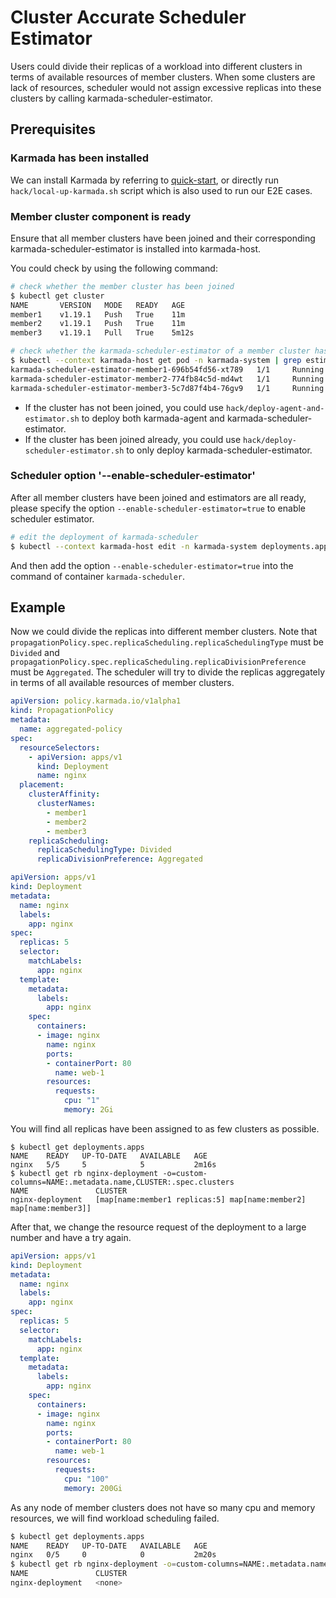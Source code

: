 # Cluster Accurate Scheduler Estimator

Users could divide their replicas of a workload into different clusters in terms of available resources of member clusters. When some clusters are lack of resources, scheduler would not assign excessive replicas into these clusters by calling karmada-scheduler-estimator.

## Prerequisites

### Karmada has been installed

We can install Karmada by referring to [quick-start](https://github.com/karmada-io/karmada#quick-start), or directly run `hack/local-up-karmada.sh` script which is also used to run our E2E cases.

### Member cluster component is ready

Ensure that all member clusters have been joined and their corresponding karmada-scheduler-estimator is installed into karmada-host.

You could check by using the following command:

```bash
# check whether the member cluster has been joined
$ kubectl get cluster
NAME       VERSION   MODE   READY   AGE
member1    v1.19.1   Push   True    11m
member2    v1.19.1   Push   True    11m
member3    v1.19.1   Pull   True    5m12s

# check whether the karmada-scheduler-estimator of a member cluster has been working well
$ kubectl --context karmada-host get pod -n karmada-system | grep estimator
karmada-scheduler-estimator-member1-696b54fd56-xt789   1/1     Running   0          77s
karmada-scheduler-estimator-member2-774fb84c5d-md4wt   1/1     Running   0          75s
karmada-scheduler-estimator-member3-5c7d87f4b4-76gv9   1/1     Running   0          72s
```

- If the cluster has not been joined, you could use `hack/deploy-agent-and-estimator.sh` to deploy both karmada-agent and karmada-scheduler-estimator.
- If the cluster has been joined already, you could use `hack/deploy-scheduler-estimator.sh` to only deploy karmada-scheduler-estimator.

### Scheduler option '--enable-scheduler-estimator'

After all member clusters have been joined and estimators are all ready, please specify the option `--enable-scheduler-estimator=true` to enable scheduler estimator.

```bash
# edit the deployment of karmada-scheduler
$ kubectl --context karmada-host edit -n karmada-system deployments.apps karmada-scheduler
```

And then add the option `--enable-scheduler-estimator=true` into the command of container `karmada-scheduler`.

## Example

Now we could divide the replicas into different member clusters. Note that `propagationPolicy.spec.replicaScheduling.replicaSchedulingType` must be `Divided` and `propagationPolicy.spec.replicaScheduling.replicaDivisionPreference` must be `Aggregated`. The scheduler will try to divide the replicas aggregately in terms of all available resources of member clusters.

```yaml
apiVersion: policy.karmada.io/v1alpha1
kind: PropagationPolicy
metadata:
  name: aggregated-policy
spec:
  resourceSelectors:
    - apiVersion: apps/v1
      kind: Deployment
      name: nginx
  placement:
    clusterAffinity:
      clusterNames:
        - member1
        - member2
        - member3
    replicaScheduling:
      replicaSchedulingType: Divided
      replicaDivisionPreference: Aggregated
```

```yaml
apiVersion: apps/v1
kind: Deployment
metadata:
  name: nginx
  labels:
    app: nginx
spec:
  replicas: 5
  selector:
    matchLabels:
      app: nginx
  template:
    metadata:
      labels:
        app: nginx
    spec:
      containers:
      - image: nginx
        name: nginx
        ports:
        - containerPort: 80
          name: web-1
        resources:
          requests:
            cpu: "1"
            memory: 2Gi
```

You will find all replicas have been assigned to as few clusters as possible.

```
$ kubectl get deployments.apps          
NAME    READY   UP-TO-DATE   AVAILABLE   AGE
nginx   5/5     5            5           2m16s
$ kubectl get rb nginx-deployment -o=custom-columns=NAME:.metadata.name,CLUSTER:.spec.clusters  
NAME               CLUSTER
nginx-deployment   [map[name:member1 replicas:5] map[name:member2] map[name:member3]]
```

After that, we change the resource request of the deployment to a large number and have a try again.

```yaml
apiVersion: apps/v1
kind: Deployment
metadata:
  name: nginx
  labels:
    app: nginx
spec:
  replicas: 5
  selector:
    matchLabels:
      app: nginx
  template:
    metadata:
      labels:
        app: nginx
    spec:
      containers:
      - image: nginx
        name: nginx
        ports:
        - containerPort: 80
          name: web-1
        resources:
          requests:
            cpu: "100"
            memory: 200Gi
```

As any node of member clusters does not have so many cpu and memory resources, we will find workload scheduling failed.

```bash
$ kubectl get deployments.apps 
NAME    READY   UP-TO-DATE   AVAILABLE   AGE
nginx   0/5     0            0           2m20s
$ kubectl get rb nginx-deployment -o=custom-columns=NAME:.metadata.name,CLUSTER:.spec.clusters  
NAME               CLUSTER
nginx-deployment   <none>
```
